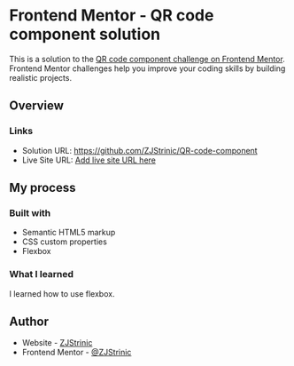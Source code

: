 # Frontend Mentor - QR code component solution

This is a solution to the [QR code component challenge on Frontend Mentor](https://www.frontendmentor.io/challenges/qr-code-component-iux_sIO_H). Frontend Mentor challenges help you improve your coding skills by building realistic projects. 

## Overview

### Links

- Solution URL: https://github.com/ZJStrinic/QR-code-component
- Live Site URL: [Add live site URL here](https://your-live-site-url.com)

## My process 

### Built with

- Semantic HTML5 markup
- CSS custom properties
- Flexbox

### What I learned

I learned how to use flexbox.

## Author

- Website - [ZJStrinic](https://github.com/ZJStrinic)
- Frontend Mentor - [@ZJStrinic](https://www.frontendmentor.io/profile/ZJStrinic)
